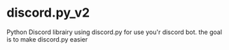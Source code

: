 # discord.py_v2
Python Discord librairy using discord.py for use you'r discord bot. the goal is to make discord.py easier
